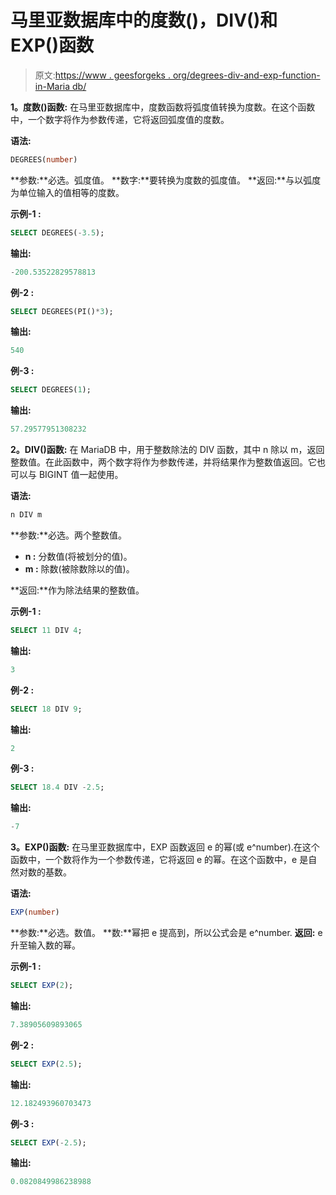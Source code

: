 # 马里亚数据库中的度数()，DIV()和 EXP()函数

> 原文:[https://www . geesforgeks . org/degrees-div-and-exp-function-in-Maria db/](https://www.geeksforgeeks.org/degrees-div-and-exp-function-in-mariadb/)

**1。度数()函数:**
在马里亚数据库中，度数函数将弧度值转换为度数。在这个函数中，一个数字将作为参数传递，它将返回弧度值的度数。

**语法:**

```sql
DEGREES(number)
```

**参数:**必选。弧度值。
**数字:**要转换为度数的弧度值。
**返回:**与以弧度为单位输入的值相等的度数。

**示例-1 :**

```sql
SELECT DEGREES(-3.5);
```

**输出:**

```sql
-200.53522829578813
```

**例-2 :**

```sql
SELECT DEGREES(PI()*3);
```

**输出:**

```sql
540
```

**例-3 :**

```sql
SELECT DEGREES(1);
```

**输出:**

```sql
57.29577951308232
```

**2。DIV()函数:**
在 MariaDB 中，用于整数除法的 DIV 函数，其中 n 除以 m，返回整数值。在此函数中，两个数字将作为参数传递，并将结果作为整数值返回。它也可以与 BIGINT 值一起使用。

**语法:**

```sql
n DIV m
```

**参数:**必选。两个整数值。

*   **n :** 分数值(将被划分的值)。
*   **m :** 除数(被除数除以的值)。

**返回:**作为除法结果的整数值。

**示例-1 :**

```sql
SELECT 11 DIV 4;
```

**输出:**

```sql
3
```

**例-2 :**

```sql
SELECT 18 DIV 9;
```

**输出:**

```sql
2
```

**例-3 :**

```sql
SELECT 18.4 DIV -2.5;
```

**输出:**

```sql
-7
```

**3。EXP()函数:**
在马里亚数据库中，EXP 函数返回 e 的幂(或 e^number).在这个函数中，一个数将作为一个参数传递，它将返回 e 的幂。在这个函数中，e 是自然对数的基数。

**语法:**

```sql
EXP(number)
```

**参数:**必选。数值。
**数:**幂把 e 提高到，所以公式会是 e^number.
**返回:** e 升至输入数的幂。

**示例-1 :**

```sql
SELECT EXP(2);
```

**输出:**

```sql
7.38905609893065
```

**例-2 :**

```sql
SELECT EXP(2.5);
```

**输出:**

```sql
12.182493960703473
```

**例-3 :**

```sql
SELECT EXP(-2.5);
```

**输出:**

```sql
0.0820849986238988
```